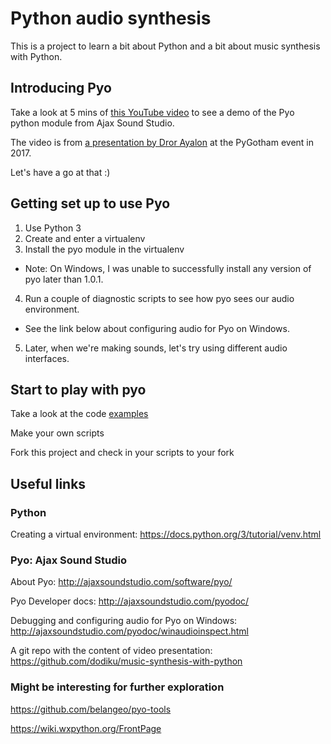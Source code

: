 # Python audio synthesis

This is a project to learn a bit about Python and a bit about music synthesis with Python.


## Introducing Pyo

Take a look at 5 mins of [this YouTube video](https://www.youtube.com/watch?v=ROlkhVs15AM&t=1m20s) to see a demo of the Pyo python module from Ajax Sound Studio.

The video is from [a presentation by Dror Ayalon](https://2017.pygotham.org/talks/music-synthesis-in-python/) at the PyGotham event in 2017.


Let's have a go at that :)


## Getting set up to use Pyo

1. Use Python 3
2. Create and enter a virtualenv
3. Install the pyo module in the virtualenv
  - Note: On Windows, I was unable to successfully install any version of pyo later than 1.0.1.
4. Run a couple of diagnostic scripts to see how pyo sees our audio environment.
  - See the link below about configuring audio for Pyo on Windows.
5. Later, when we're making sounds, let's try using different audio interfaces.

## Start to play with pyo

Take a look at the code [examples](./examples)

Make your own scripts

Fork this project and check in your scripts to your fork


## Useful links

### Python

Creating a virtual environment: https://docs.python.org/3/tutorial/venv.html


### Pyo: Ajax Sound Studio

About Pyo: http://ajaxsoundstudio.com/software/pyo/

Pyo Developer docs: http://ajaxsoundstudio.com/pyodoc/

Debugging and configuring audio for Pyo on Windows: http://ajaxsoundstudio.com/pyodoc/winaudioinspect.html

A git repo with the content of video presentation: https://github.com/dodiku/music-synthesis-with-python


### Might be interesting for further exploration

https://github.com/belangeo/pyo-tools

https://wiki.wxpython.org/FrontPage

